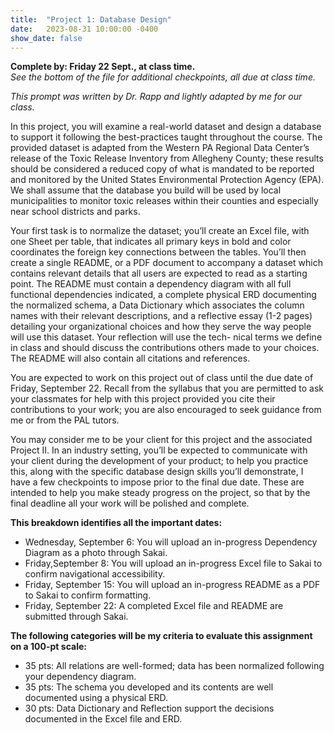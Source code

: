 ```yaml
---
title:  "Project 1: Database Design"
date:   2023-08-31 10:00:00 -0400
show_date: false
---
```

**Complete by: Friday 22 Sept., at class time.**  
*See the bottom of the file for additional checkpoints, all due at class time.*

*This prompt was written by Dr. Rapp and lightly adapted by me for our class.*

In this project, you will examine a real-world dataset and design a database to support it following the best-practices taught throughout the course. The provided dataset is adapted from the Western PA Regional Data Center’s release of the Toxic Release Inventory from Allegheny County; these results should be considered a reduced copy of what is mandated to be reported and monitored by the United States Environmental Protection Agency (EPA). We shall assume that the database you build will be used by local municipalities to monitor toxic releases within their counties and especially near school districts and parks.

Your first task is to normalize the dataset; you’ll create an Excel file, with one Sheet per table, that indicates all primary keys in bold and color coordinates the foreign key connections between the tables. You’ll then create a single README, or a PDF document to accompany a dataset which contains relevant details that all users are expected to read as a starting point. The README must contain a dependency diagram with all full functional dependencies indicated, a complete physical ERD documenting the normalized schema, a Data Dictionary which associates the column names with their relevant descriptions, and a reflective essay (1-2 pages) detailing your organizational choices and how they serve the way people will use this dataset. Your reflection will use the tech- nical terms we define in class and should discuss the contributions others made to your choices. The README will also contain all citations and references.

You are expected to work on this project out of class until the due date of Friday, September 22. Recall from the syllabus that you are permitted to ask your classmates for help with this project provided you cite their contributions to your work; you are also encouraged to seek guidance from me or from the PAL tutors.

You may consider me to be your client for this project and the associated Project II. In an industry setting, you’ll be expected to communicate with your client during the development of your product; to help you practice this, along with the specific database design skills you’ll demonstrate, I have a few checkpoints to impose prior to the final due date. These are intended to help you make steady progress on the project, so that by the final deadline all your work will be polished and complete.

**This breakdown identifies all the important dates:**

- Wednesday, September 6: You will upload an in-progress Dependency Diagram as a photo through Sakai.
- Friday,September 8: You will upload an in-progress Excel file to Sakai to confirm navigational accessibility.
- Friday, September 15: You will upload an in-progress README as a PDF to Sakai to confirm formatting.
- Friday, September 22: A completed Excel file and README are submitted through Sakai.

**The following categories will be my criteria to evaluate this assignment on a 100-pt scale:**

- 35 pts: All relations are well-formed; data has been normalized following your dependency diagram.
- 35 pts: The schema you developed and its contents are well documented using a physical ERD.
- 30 pts: Data Dictionary and Reflection support the decisions documented in the Excel file and ERD.
